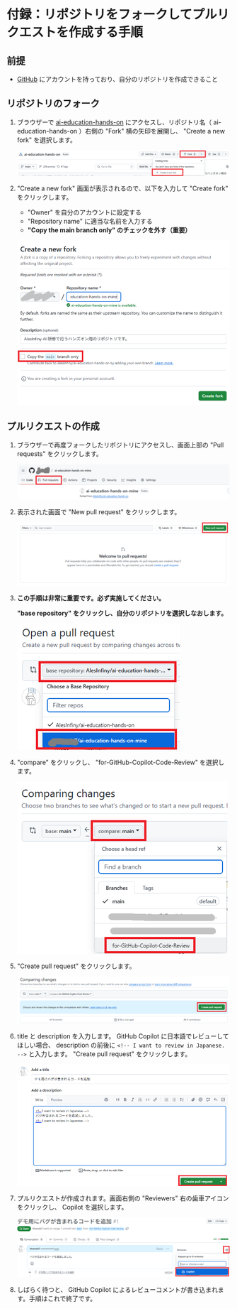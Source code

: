 # 付録：リポジトリをフォークしてプルリクエストを作成する手順

## 前提

- [GitHub](https://github.com/) にアカウントを持っており、自分のリポジトリを作成できること

## リポジトリのフォーク

1. ブラウザーで [ai-education-hands-on](https://github.com/AlesInfiny/ai-education-hands-on) にアクセスし、リポジトリ名（ ai-education-hands-on ）右側の "Fork" 横の矢印を展開し、 "Create a new fork" を選択します。

    ![Fork の作成 1](./images/github-fork.png)

1. "Create a new fork" 画面が表示されるので、以下を入力して "Create fork" をクリックします。
    - "Owner" を自分のアカウントに設定する
    - "Repository name" に適当な名前を入力する
    - **"Copy the main branch only" のチェックを外す（重要）**

    ![Fork の作成 2](./images/github-create-fork.png)

## プルリクエストの作成

1. ブラウザーで再度フォークしたリポジトリにアクセスし、画面上部の "Pull requests" をクリックします。

    ![プルリクエスト](./images/github-pull-requests.png)

1. 表示された画面で "New pull request" をクリックします。

    ![プルリクエストの作成 1](./images/github-create-pull-request.png)

1. **この手順は非常に重要です。必ず実施してください。**

    **"base repository" をクリックし、自分のリポジトリを選択しなおします。**

    ![ベースリポジトリの切り替え](./images/github-create-pull-request-2.png)

1. "compare" をクリックし、 "for-GitHub-Copilot-Code-Review" を選択します。

    ![コンペアーリポジトリの切り替え](./images/github-create-pull-request-3.png)

1. "Create pull request" をクリックします。

    ![プルリクエストの作成 2](./images/github-create-pull-request-4.png)

1. title と description を入力します。 GitHub Copilot に日本語でレビューしてほしい場合、 description の前後に `<!-- I want to review in Japanese. -->` と入力します。
    "Create pull request" をクリックします。

    ![プルリクエストの作成 3](./images/github-create-pull-request-5.png)

1. プルリクエストが作成されます。画面右側の "Reviewers" 右の歯車アイコンをクリックし、 Copilot を選択します。

    ![作成されたプルリクエスト](./images/github-create-pull-request-6.png)

1. しばらく待つと、 GitHub Copilot によるレビューコメントが書き込まれます。手順はこれで終了です。
